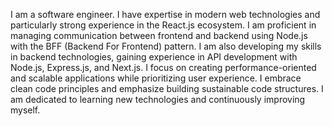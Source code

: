 I am a software engineer. I have expertise in modern web technologies and particularly strong experience in the React.js ecosystem. I am proficient in managing communication between frontend and backend using Node.js with the BFF (Backend For Frontend) pattern. I am also developing my skills in backend technologies, gaining experience in API development with Node.js, Express.js, and Next.js. I focus on creating performance-oriented and scalable applications while prioritizing user experience. I embrace clean code principles and emphasize building sustainable code structures. I am dedicated to learning new technologies and continuously improving myself.
